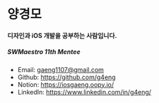 # 양경모

#### 디자인과 iOS 개발을 공부하는 사람입니다.
##### SWMaestro 11th Mentee

- Email: gaeng1107@gmail.com
- Github: https://github.com/g4eng
- Notion: https://iosgaeng.oopy.io/
- LinkedIn: https://www.linkedin.com/in/g4eng/
